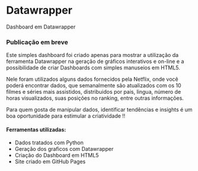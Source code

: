 # Datawrapper
Dashboard em Datawrapper

### Publicação em breve 

Este simples dashboard foi criado apenas para mostrar a utilização da ferramenta Datawrapper na geração de gráficos interativos e on-line e a possibilidade de criar Dashboards com simples manuseios em HTML5.

Nele foram utilizados alguns dados fornecidos pela Netflix, onde você poderá encontrar dados, que semanalmente são atualizados com os 10 filmes e séries mais
assistidos, distribuidos por pais, lingua, número de horas visualizados, suas posições no ranking, entre outras informações.

Para quem gosta de manipular dados, identificar tendências e insights é um boa oportunidade para estimular a criatividade !!


#### Ferramentas utilizadas:
- Dados tratados com Python
- Geração dos graficos com Datawrapper
- Criação do Dashboard em HTML5
- Site criado em GitHub Pages
